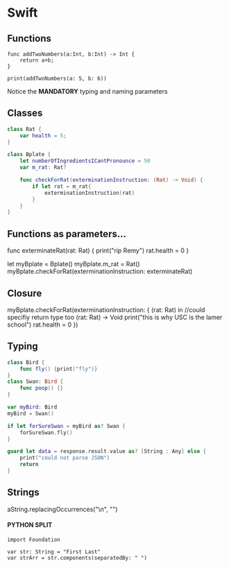 # Swift

## Functions
```
func addTwoNumbers(a:Int, b:Int) -> Int {
    return a+b;
}

print(addTwoNumbers(a: 5, b: 6))
```
Notice the **MANDATORY** typing and naming parameters

## Classes
```swift
class Rat {
    var health = 5;
}

class Bplate {
    let numberOfIngredientsICantPronounce = 50
    var m_rat: Rat?

    func checkForRat(exterminationInstruction: (Rat) -> Void) {
        if let rat = m_rat{
            exterminationInstruction(rat)
        }
    }
}
```

## Functions as parameters...
func exterminateRat(rat: Rat) {
    print("rip Remy")
    rat.health = 0
}

let myBplate = Bplate()
myBplate.m_rat = Rat()
myBplate.checkForRat(exterminationInstruction: exterminateRat)

## Closure
myBplate.checkForRat(exterminationInstruction: {
    (rat: Rat) in //could specifiy return type too (rat: Rat) -> Void
    print("this is why USC is the lamer school")
    rat.health = 0
})



## Typing
```swift
class Bird {
    func fly() {print("fly")}
}
class Swan: Bird {
    func poop() {}
}

var myBird: Bird
myBird = Swan()

if let forSureSwan = myBird as? Swan {
    forSureSwan.fly()
}

guard let data = response.result.value as? [String : Any] else {
    print("could not parse JSON")
    return
}
```

## Strings

aString.replacingOccurrences("\n", "")

#### PYTHON SPLIT
```
import Foundation

var str: String = "First Last"
var strArr = str.components(separatedBy: " ")
```
